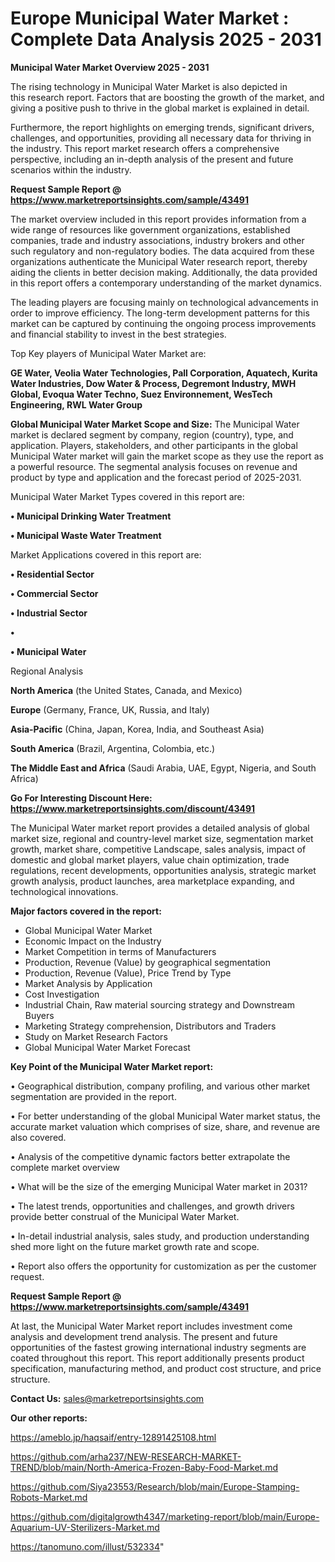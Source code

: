 # Europe Municipal Water Market : Complete Data Analysis 2025 - 2031

<Strong> Municipal Water Market Overview 2025 - 2031</strong>

The rising technology in Municipal Water Market is also depicted in this research report. Factors that are boosting the growth of the market, and giving a positive push to thrive in the global market is explained in detail.

Furthermore, the report highlights on emerging trends, significant drivers, challenges, and opportunities, providing all necessary data for thriving in the industry. This report market research offers a comprehensive perspective, including an in-depth analysis of the present and future scenarios within the industry.

<strong>Request Sample Report @ <a href=https://www.marketreportsinsights.com/sample/43491>https://www.marketreportsinsights.com/sample/43491</a></strong>

The market overview included in this report provides information from a wide range of resources like government organizations, established companies, trade and industry associations, industry brokers and other such regulatory and non-regulatory bodies. The data acquired from these organizations authenticate the Municipal Water research report, thereby aiding the clients in better decision making. Additionally, the data provided in this report offers a contemporary understanding of the market dynamics.

The leading players are focusing mainly on technological advancements in order to improve efficiency. The long-term development patterns for this market can be captured by continuing the ongoing process improvements and financial stability to invest in the best strategies.

Top Key players of Municipal Water Market are:

<strong>GE Water, Veolia Water Technologies, Pall Corporation, Aquatech, Kurita Water Industries, Dow Water & Process, Degremont Industry, MWH Global, Evoqua Water Techno, Suez Environnement, WesTech Engineering, RWL Water Group</strong>

<strong><b>Global Municipal Water Market Scope and Size:</b></strong>
The Municipal Water market is declared segment by company, region (country), type, and application. Players, stakeholders, and other participants in the global Municipal Water market will gain the market scope as they use the report as a powerful resource. The segmental analysis focuses on revenue and product by type and application and the forecast period of 2025-2031.

Municipal Water Market Types covered in this report are:

<strong>•  Municipal Drinking Water Treatment

•  Municipal Waste Water Treatment</strong>

Market Applications covered in this report are:

<strong>•  Residential Sector

•  Commercial Sector

•  Industrial Sector

•  

•  Municipal Water</strong> 

Regional Analysis

<strong>North America</strong> (the United States, Canada, and Mexico)

<strong>Europe</strong> (Germany, France, UK, Russia, and Italy)

<strong>Asia-Pacific</strong> (China, Japan, Korea, India, and Southeast Asia)

<strong>South America</strong> (Brazil, Argentina, Colombia, etc.)

<strong>The Middle East and Africa</strong> (Saudi Arabia, UAE, Egypt, Nigeria, and South Africa)

<strong>Go For Interesting Discount Here: <a href=https://www.marketreportsinsights.com/discount/43491>https://www.marketreportsinsights.com/discount/43491</a></strong>

The Municipal Water market report provides a detailed analysis of global market size, regional and country-level market size, segmentation market growth, market share, competitive Landscape, sales analysis, impact of domestic and global market players, value chain optimization, trade regulations, recent developments, opportunities analysis, strategic market growth analysis, product launches, area marketplace expanding, and technological innovations.

<strong><b>Major factors covered in the report:</b></strong>
<ul>
  <li>Global Municipal Water Market </li>
  <li>Economic Impact on the Industry</li>
  <li>Market Competition in terms of Manufacturers</li>
  <li>Production, Revenue (Value) by geographical segmentation</li>
  <li>Production, Revenue (Value), Price Trend by Type</li>
  <li>Market Analysis by Application</li>
  <li>Cost Investigation</li>
  <li>Industrial Chain, Raw material sourcing strategy and Downstream Buyers</li>
  <li>Marketing Strategy comprehension, Distributors and Traders</li>
  <li>Study on Market Research Factors</li>
  <li>Global Municipal Water Market Forecast</li>
</ul>

<strong><b>Key Point of the Municipal Water Market report:</b></strong>

• Geographical distribution, company profiling, and various other market segmentation are provided in the report.

• For better understanding of the global Municipal Water market status, the accurate market valuation which comprises of size, share, and revenue are also covered.

• Analysis of the competitive dynamic factors better extrapolate the complete market overview

• What will be the size of the emerging Municipal Water market in 2031?

• The latest trends, opportunities and challenges, and growth drivers provide better construal of the Municipal Water Market.

• In-detail industrial analysis, sales study, and production understanding shed more light on the future market growth rate and scope.

• Report also offers the opportunity for customization as per the customer request.

<strong>Request Sample Report @ <a href=https://www.marketreportsinsights.com/sample/43491>https://www.marketreportsinsights.com/sample/43491</a></strong>

At last, the Municipal Water Market report includes investment come analysis and development trend analysis. The present and future opportunities of the fastest growing international industry segments are coated throughout this report. This report additionally presents product specification, manufacturing method, and product cost structure, and price structure.

<strong>Contact Us:</strong>
sales@marketreportsinsights.com

<strong>Our other reports:</strong>

<a href=https://ameblo.jp/haqsaif/entry-12891425108.html>https://ameblo.jp/haqsaif/entry-12891425108.html</a>

<a href=https://github.com/arha237/NEW-RESEARCH-MARKET-TREND/blob/main/North-America-Frozen-Baby-Food-Market.md>https://github.com/arha237/NEW-RESEARCH-MARKET-TREND/blob/main/North-America-Frozen-Baby-Food-Market.md</a>

<a href=https://github.com/Siya23553/Research/blob/main/Europe-Stamping-Robots-Market.md>https://github.com/Siya23553/Research/blob/main/Europe-Stamping-Robots-Market.md</a>

<a href=https://github.com/digitalgrowth4347/marketing-report/blob/main/Europe-Aquarium-UV-Sterilizers-Market.md>https://github.com/digitalgrowth4347/marketing-report/blob/main/Europe-Aquarium-UV-Sterilizers-Market.md</a>

<a href=https://tanomuno.com/illust/532334>https://tanomuno.com/illust/532334</a>"
